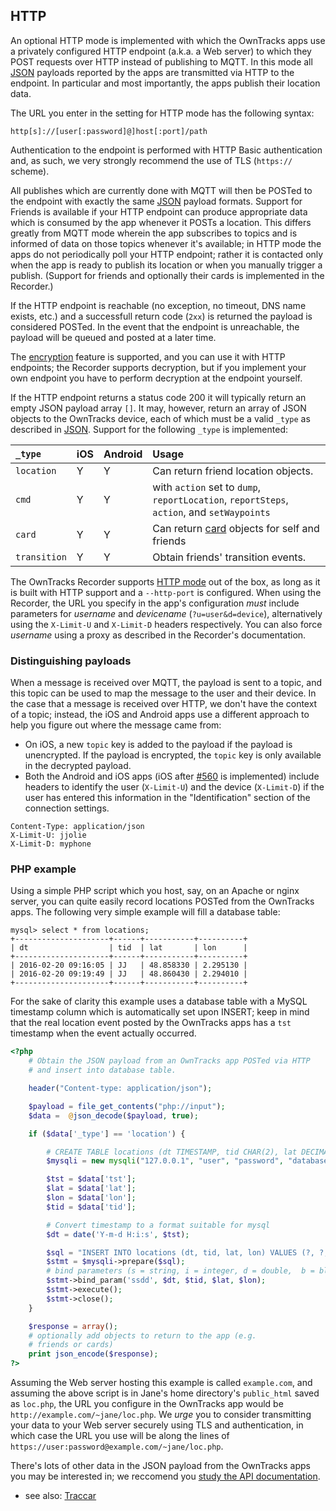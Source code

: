 ## HTTP

An optional HTTP mode is implemented with which the OwnTracks apps use a privately configured HTTP endpoint (a.k.a. a Web server) to which they POST requests over HTTP instead of publishing to MQTT. In this mode all [JSON](json.md) payloads reported by the apps are transmitted via HTTP to the endpoint. In particular and most importantly, the apps publish their location data.

The URL you enter in the setting for HTTP mode has the following syntax:

```
http[s]://[user[:password]@]host[:port]/path
```

Authentication to the endpoint is performed with HTTP Basic authentication and, as such, we very strongly recommend the use of TLS (`https://` scheme).

All publishes which are currently done with MQTT will then be POSTed to the endpoint with exactly the same [JSON](json.md) payload formats. Support for Friends is available if your HTTP endpoint can produce appropriate data which is consumed by the app whenever it POSTs a location. This differs greatly from MQTT mode wherein the app subscribes to topics and is informed of data on those topics whenever it's available; in HTTP mode the apps do not periodically poll your HTTP endpoint; rather it is contacted only when the app is ready to publish its location or when you manually trigger a publish. (Support for friends and optionally their cards is implemented in the Recorder.)

If the HTTP endpoint is reachable (no exception, no timeout, DNS name exists, etc.) and a successfull return code (`2xx`) is returned  the payload is considered POSTed. In the event that the endpoint is unreachable, the payload will be queued and posted at a later time.

The [encryption](../features/encrypt.md) feature is supported, and you can use it with HTTP endpoints; the Recorder supports decryption, but if you implement your own endpoint you have to perform decryption at the endpoint yourself.

If the HTTP endpoint returns a status code 200 it will typically return an empty JSON payload array `[]`. It may, however, return an array of JSON objects to the OwnTracks device, each of which must be a valid `_type` as described in [JSON](../tech/json.md). Support for the following `_type` is implemented:

| `_type`      |  iOS  | Android    | Usage
| :----------- | :---  | :--- | :--------------
| `location`   | Y     | Y    | Can return friend location objects.
| `cmd`        | Y     | Y    | with `action` set to `dump`, `reportLocation`, `reportSteps`, `action`, and `setWaypoints`
| `card`       | Y     | Y    | Can return [card](../features/card.md) objects for self and friends
| `transition` | Y     | Y    | Obtain friends' transition events.

The OwnTracks Recorder supports [HTTP mode](https://github.com/owntracks/recorder#http-mode) out of the box, as long as it is built with HTTP support and a `--http-port` is configured.
When using the Recorder, the URL you specify in the app's configuration *must* include parameters for _username_ and _devicename_ (`?u=user&d=device`), alternatively using the `X-Limit-U` and `X-Limit-D` headers respectively. You can also force _username_ using a proxy as described in the Recorder's documentation.

### Distinguishing payloads

When a message is received over MQTT, the payload is sent to a topic, and this topic can be used to map the message to the user and their device. In the case that a message is received over HTTP, we don't have the context of a topic; instead, the iOS and Android apps use a different approach to help you figure out where the message came from:

- On iOS, a new `topic` key is added to the payload if the payload is unencrypted. If the payload is encrypted, the `topic` key is only available in the decrypted payload.
- Both the Android and iOS apps (iOS after [#560](https://github.com/owntracks/ios/issues/560) is implemented) include headers to identify the user (`X-Limit-U`) and the device (`X-Limit-D`) if the user has entered this information in the "Identification" section of the connection settings.

```
Content-Type: application/json
X-Limit-U: jjolie
X-Limit-D: myphone
```

### PHP example

Using a simple PHP script which you host, say, on an Apache or nginx server, you can quite easily record locations POSTed from the OwnTracks apps. The following very simple example will fill a database table:

```
mysql> select * from locations;
+---------------------+------+-----------+----------+
| dt                  | tid  | lat       | lon      |
+---------------------+------+-----------+----------+
| 2016-02-20 09:16:05 | JJ   | 48.858330 | 2.295130 |
| 2016-02-20 09:19:49 | JJ   | 48.860430 | 2.294010 |
+---------------------+------+-----------+----------+
```

For the sake of clarity this example uses a database table with a MySQL timestamp column which is automatically set upon INSERT; keep in mind that the real location event posted by the OwnTracks apps has a `tst` timestamp when the event actually occurred.

```php
<?php
    # Obtain the JSON payload from an OwnTracks app POSTed via HTTP
    # and insert into database table.

    header("Content-type: application/json");

    $payload = file_get_contents("php://input");
    $data =  @json_decode($payload, true);

    if ($data['_type'] == 'location') {

        # CREATE TABLE locations (dt TIMESTAMP, tid CHAR(2), lat DECIMAL(9,6), lon DECIMAL(9,6));
        $mysqli = new mysqli("127.0.0.1", "user", "password", "database");

        $tst = $data['tst'];
        $lat = $data['lat'];
        $lon = $data['lon'];
        $tid = $data['tid'];

        # Convert timestamp to a format suitable for mysql
        $dt = date('Y-m-d H:i:s', $tst);

        $sql = "INSERT INTO locations (dt, tid, lat, lon) VALUES (?, ?, ?, ?)";
        $stmt = $mysqli->prepare($sql);
        # bind parameters (s = string, i = integer, d = double,  b = blob)
        $stmt->bind_param('ssdd', $dt, $tid, $lat, $lon);
        $stmt->execute();
        $stmt->close();
    }

    $response = array();
    # optionally add objects to return to the app (e.g.
    # friends or cards)
    print json_encode($response);
?>
```

Assuming the Web server hosting this example is called `example.com`, and assuming the above script is in Jane's home directory's `public_html` saved as `loc.php`, the URL you configure in the OwnTracks app would be `http://example.com/~jane/loc.php`. We _urge_ you to consider transmitting your data to your Web server securely using TLS and authentication, in which case the URL you use will be along the lines of `https://user:password@example.com/~jane/loc.php`.

There's lots of other data in the JSON payload from the OwnTracks apps you may be interested in; we reccomend you [study the API documentation](json.md).

* see also: [Traccar](../features/traccar.md)
